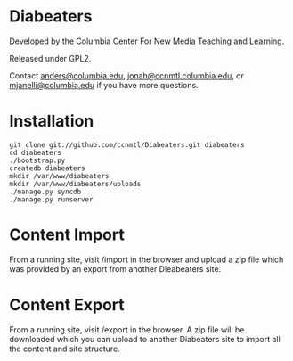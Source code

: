 Diabeaters
==========

Developed by the Columbia Center For New Media Teaching and Learning. 

Released under GPL2. 

Contact anders@columbia.edu, jonah@ccnmtl.columbia.edu, or
mjanelli@columbia.edu if you have more questions.

Installation
============

    git clone git://github.com/ccnmtl/Diabeaters.git diabeaters
    cd diabeaters
    ./bootstrap.py
    createdb diabeaters
    mkdir /var/www/diabeaters
    mkdir /var/www/diabeaters/uploads
    ./manage.py syncdb
    ./manage.py runserver

Content Import
==============

From a running site, visit /import in the browser and upload a zip
file which was provided by an export from another Dieabeaters site.

Content Export
==============

From a running site, visit /export in the browser.  A zip file will be
downloaded which you can upload to another Diabeaters site to import
all the content and site structure.
